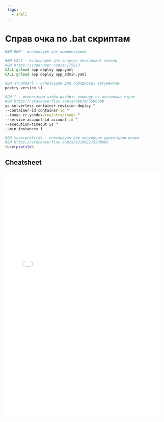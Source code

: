 ```yaml
---
 tags:
   - shell
---
```


# Справ очка по .bat скриптам 

```bat
REM REM - используем для комментариев

REM CALL - используем для запуска нескольких команд
REM https://superuser.com/a/175813
CALL gcloud app deploy app.yaml
CALL gcloud app deploy app_admin.yaml

REM %{number} - используем для порядковых аргументов
poetry version %1

REM ^ - используем чтобы разбить команду на несколько строк
REM https://stackoverflow.com/a/69079/5500609
yc serverless container revision deploy ^
--container-id container-id ^
--image cr.yandex/registry/image ^
--service-account-id account-id ^
--execution-timeout 5s ^
--min-instances 1

REM %userprofile% - используем для получение директории юзера
REM https://stackoverflow.com/a/9229022/5500609
%userprofile%

```

## Cheatsheet

<embed alt="bat_cheatsheet" src="/a/bat_cheatsheet.pdf" width="100%" height="800px"  />
